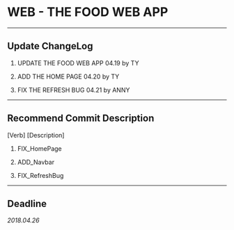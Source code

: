 # WEB - THE FOOD WEB APP #

---

## Update ChangeLog ##

1. UPDATE THE FOOD WEB APP 04.19 by TY

2. ADD THE HOME PAGE 04.20 by TY

3. FIX THE REFRESH BUG 04.21 by ANNY

---

## Recommend Commit Description  ##

[Verb] [Description]

1. FIX_HomePage

2. ADD_Navbar

3. FIX_RefreshBug

---

## Deadline ##

*2018.04.26*

